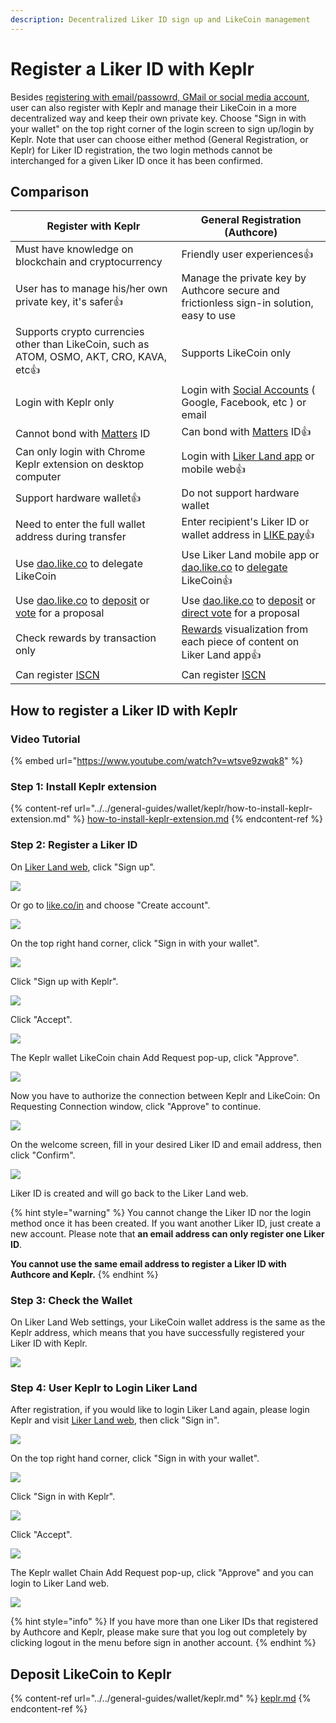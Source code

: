 ```yaml
---
description: Decentralized Liker ID sign up and LikeCoin management
---
```


# Register a Liker ID with Keplr

Besides [registering with email/passowrd, GMail or social media account](register.md), user can also register with Keplr and manage their LikeCoin in a more decentralized way and keep their own private key. Choose "Sign in with your wallet" on the top right corner of the login screen to sign up/login by Keplr.  Note that user can choose either method (General Registration, or Keplr) for Liker ID registration, the two login methods cannot be interchanged for a given Liker ID once it has been confirmed.

## **Comparison**

| **Register with Keplr**                                                                                                                                                           | **General Registration (Authcore)**                                                                                                                                                      |
| --------------------------------------------------------------------------------------------------------------------------------------------------------------------------------- | ---------------------------------------------------------------------------------------------------------------------------------------------------------------------------------------- |
| Must have knowledge on blockchain and cryptocurrency                                                                                                                              | Friendly user experiences:thumbsup:                                                                                                                                                      |
| User has to manage his/her own private key, it's safer:thumbsup:                                                                                                                  | Manage the private key by Authcore secure and frictionless sign-in solution, easy to use                                                                                                 |
| Supports crypto currencies other than LikeCoin, such as ATOM, OSMO, AKT, CRO, KAVA, etc:thumbsup:                                                                                 | Supports LikeCoin only                                                                                                                                                                   |
| Login with Keplr only                                                                                                                                                             | Login with [Social Accounts](social-media-logins.md) ( Google, Facebook, etc ) or email                                                                                                  |
| Cannot bond with [Matters](https://matters.news) ID                                                                                                                               | Can bond with [Matters](https://matters.news) ID:thumbsup:                                                                                                                               |
| Can only login with Chrome Keplr extension on desktop computer                                                                                                                    | Login with [Liker Land app](https://liker.land/getapp) or mobile web:thumbsup:                                                                                                           |
| Support hardware wallet:thumbsup:                                                                                                                                                 | Do not support hardware wallet                                                                                                                                                           |
| Need to enter the full wallet address during transfer                                                                                                                             | Enter recipient's Liker ID or wallet address in [LIKE pay](../../general-guides/wallet/like-pay.md):thumbsup:                                                                            |
| Use [dao.like.co](https://dao.like.co) to delegate LikeCoin                                                                                                                       | Use Liker Land mobile app or [dao.like.co](https://dao.like.co) to [delegate](../../general-guides/stake/delegation-of-likecoin.md) LikeCoin:thumbsup:                                   |
| Use [dao.like.co](https://dao.like.co) to [deposit](../../general-guides/governance/proposal-deposit.md) or [vote](../../general-guides/governance/direct-vote.md) for a proposal | Use [dao.like.co](https://dao.like.co) to [deposit](../../general-guides/governance/proposal-deposit.md) or [direct vote](../../general-guides/governance/direct-vote.md) for a proposal |
| Check rewards by transaction only                                                                                                                                                 | [Rewards](../creatortools/rewards/) visualization from each piece of content on Liker Land app:thumbsup:                                                                                 |
| Can register [ISCN](../../general-guides/decentralized-publishing/app.like.co.md)                                                                                                 | Can register [ISCN](../../general-guides/decentralized-publishing/app.like.co.md)                                                                                                        |

## **How to register a Liker ID with Keplr**

### **Video Tutorial**

{% embed url="https://www.youtube.com/watch?v=wtsve9zwqk8" %}

### **Step 1: Install Keplr extension**

{% content-ref url="../../general-guides/wallet/keplr/how-to-install-keplr-extension.md" %}
[how-to-install-keplr-extension.md](../../general-guides/wallet/keplr/how-to-install-keplr-extension.md)
{% endcontent-ref %}

### Step 2: Register a Liker ID

On [Liker Land web](https://liker.land), click "Sign up".

![](../../.gitbook/assets/keplr-liker-id-00-en.png)

Or go to [like.co/in](https://like.co) and choose "Create account".

![](<../../.gitbook/assets/Keplr Liker ID 000  en.png>)

On the top right hand corner, click "Sign in with your wallet".

![](../../.gitbook/assets/keplr-liker-id-01-en.png)

Click "Sign up with Keplr".

![](../../.gitbook/assets/keplr-liker-id-02-en.png)

Click "Accept".

![](../../.gitbook/assets/keplr-liker-id-03.png)

The Keplr wallet LikeCoin chain Add Request pop-up, click "Approve".

![](<../../.gitbook/assets/Keplr Liker ID 04.png>)

Now you have to authorize the connection between Keplr and LikeCoin: On Requesting Connection window, click "Approve" to continue.

![](<../../.gitbook/assets/Keplr Liker ID 04dot5.png>)

On the welcome screen, fill in your desired Liker ID and email address, then click "Confirm".

![](../../.gitbook/assets/keplr-liker-id-05.png)

Liker ID is created and will go back to the Liker Land web.

{% hint style="warning" %}
You cannot change the Liker ID nor the login method once it has been created.  If you want another Liker ID, just create a new account. Please note that **an email address can only register one Liker ID**.

**You cannot use the same email address to register a Liker ID with Authcore and Keplr.**
{% endhint %}

### Step 3: Check the Wallet

On Liker Land Web settings, your LikeCoin wallet address is the same as the Keplr address, which means that you have successfully registered your Liker ID with Keplr.

![](../../.gitbook/assets/keplr-liker-id-06-en.png)

### Step 4: User Keplr to Login Liker Land

After registration, if you would like to login Liker Land again, please login Keplr and visit [Liker Land web](https://liker.land), then click "Sign in".

![](../../.gitbook/assets/keplr-liker-id-00-en.png)

On the top right hand corner, click "Sign in with your wallet".

![](../../.gitbook/assets/keplr-liker-id-01-en.png)

Click "Sign in with Keplr".

![](<../../.gitbook/assets/Keplr Liker ID 10-en.png>)

Click "Accept".

![](<../../.gitbook/assets/Keplr Liker ID 09-en.png>)

The Keplr wallet Chain Add Request pop-up, click "Approve" and you can login to Liker Land web.

![](<../../.gitbook/assets/Keplr Liker ID 04.png>)

{% hint style="info" %}
If you have more than one Liker IDs that registered by Authcore and Keplr, please make sure that you log out completely by clicking logout in the menu before sign in another account.
{% endhint %}

## Deposit LikeCoin to Keplr

{% content-ref url="../../general-guides/wallet/keplr.md" %}
[keplr.md](../../general-guides/wallet/keplr.md)
{% endcontent-ref %}
